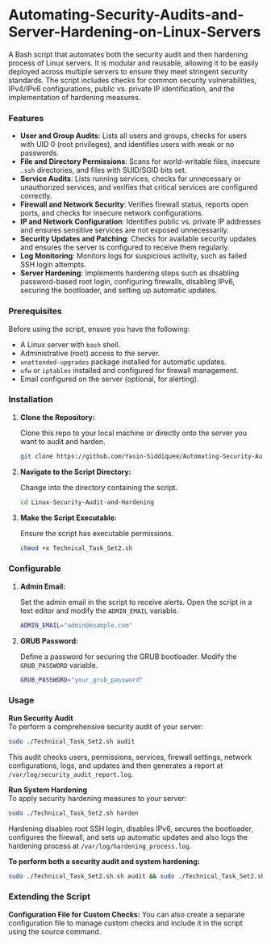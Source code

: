 # Automating-Security-Audits-and-Server-Hardening-on-Linux-Servers
A Bash script that automates both the security audit and then hardening process of Linux servers. It is modular and reusable, allowing it to be easily deployed across multiple servers to ensure they meet stringent security standards. The script includes checks for common security vulnerabilities, IPv4/IPv6 configurations, public vs. private IP identification, and the implementation of hardening measures.  

### Features

- **User and Group Audits**: Lists all users and groups, checks for users with UID 0 (root privileges), and identifies users with weak or no passwords.
- **File and Directory Permissions**: Scans for world-writable files, insecure `.ssh` directories, and files with SUID/SGID bits set.
- **Service Audits**: Lists running services, checks for unnecessary or unauthorized services, and verifies that critical services are configured correctly.
- **Firewall and Network Security**: Verifies firewall status, reports open ports, and checks for insecure network configurations.
- **IP and Network Configuration**: Identifies public vs. private IP addresses and ensures sensitive services are not exposed unnecessarily.
- **Security Updates and Patching**: Checks for available security updates and ensures the server is configured to receive them regularly.
- **Log Monitoring**: Monitors logs for suspicious activity, such as failed SSH login attempts.
- **Server Hardening**: Implements hardening steps such as disabling password-based root login, configuring firewalls, disabling IPv6, securing the bootloader, and setting up automatic updates.

### Prerequisites

Before using the script, ensure you have the following:

- A Linux server with `bash` shell.
- Administrative (root) access to the server.
- `unattended-upgrades` package installed for automatic updates.
- `ufw` or `iptables` installed and configured for firewall management.
- Email configured on the server (optional, for alerting).

### Installation

1. **Clone the Repository:**

   Clone this repo to your local machine or directly onto the server you want to audit and harden.

   ```bash
   git clone https://github.com/Yasin-Siddiquee/Automating-Security-Audits-and-Server-Hardening-on-Linux-Servers.git

2. **Navigate to the Script Directory:**

   Change into the directory containing the script.

   ```bash
   cd Linux-Security-Audit-and-Hardening

3. **Make the Script Executable:**

   Ensure the script has executable permissions.

   ```bash
   chmod +x Technical_Task_Set2.sh

### Configurable

1. **Admin Email:**

   Set the admin email in the script to receive alerts. Open the script in a text editor and modify the `ADMIN_EMAIL`
   variable.

   ```bash
   ADMIN_EMAIL="admin@example.com"

3. **GRUB Password:**

   Define a password for securing the GRUB bootloader. Modify the `GRUB_PASSWORD` variable.

   ```bash
   GRUB_PASSWORD="your_grub_password"

### Usage

**Run Security Audit**  
To perform a comprehensive security audit of your server:

  ```bash
sudo ./Technical_Task_Set2.sh audit
```
This audit checks users, permissions, services, firewall settings, network configurations, logs, and updates and then generates a report at `/var/log/security_audit_report.log`.

**Run System Hardening**  
To apply security hardening measures to your server:

  ```bash
sudo ./Technical_Task_Set2.sh harden
```
Hardening disables root SSH login, disables IPv6, secures the bootloader, configures the firewall, and sets up automatic updates and also logs the hardening process at `/var/log/hardening_process.log`.

**To perform both a security audit and system hardening:**

  ```bash
sudo ./Technical_Task_Set2.sh.sh audit && sudo ./Technical_Task_Set2.sh.sh harden
```

### Extending the Script

**Configuration File for Custom Checks:**
You can also create a separate configuration file to manage custom checks and include it in the script using the source command.


